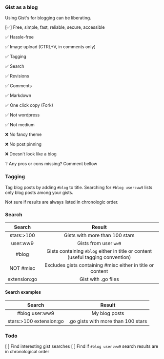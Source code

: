 ### Gist as a blog

Using Gist's for blogging can be liberating.

[✅] Free, simple, fast, reliable, secure, accessible

✅ Hassle-free

✅ Image upload (CTRL+V, in comments only)

✅ Tagging

✅ Search

✅ Revisions

✅ Comments

✅ Markdown

✅ One click copy (Fork)

✅ Not wordpress

✅ Not medium

❌ No fancy theme

❌ No post pinning

❌ Doesn't look like a blog

❔ Any pros or cons missing? Comment bellow

### Tagging

Tag blog posts by adding `#blog` to title. Searching for `#blog user:ww9` lists only blog posts among your gists.

Not sure if results are always listed in chronologic order.

### Search

**Search**|**Result**
:-----:|:-----:
stars:>100|Gists with more than 100 stars
user:ww9|Gists from user `ww9`
#blog|Gists containing `#blog` either in title or content (useful tagging convention)
NOT #misc|Excludes gists containing #misc either in title or content
extension:go|Gist with .go files

#### Search examples

**Search**|**Result**
:-----:|:-----:
#blog user:ww9|My blog posts
stars:>100 extension:go|.go gists with more than 100 stars

### Todo

[ ] Find interesting gist searches
[ ] Find if `#blog user:ww9` search results are in chronological order
